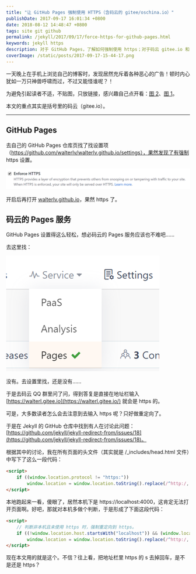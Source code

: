 ```yaml
---
title: "让 GitHub Pages 强制使用 HTTPS（含码云的 gitee/oschina.io）"
publishDate: 2017-09-17 16:01:34 +0800
date: 2018-08-12 14:48:47 +0800
tags: site git github
permalink: /jekyll/2017/09/17/force-https-for-github-pages.html
keywords: jekyll https
description: 对于 GitHub Pages，了解如何强制使用 https；对于码云 gitee.io 和 oschina.io，了解如何强制重定向到 https。
coverImage: /static/posts/2017-09-17-15-44-17.png
---
```


一天晚上在手机上浏览自己的博客时，发现居然充斥着各种恶心的广告！顿时内心犹如一万只神兽呼啸而过，不过又能怪谁呢？！

为避免引起读者不适，不贴图，只放链接，感兴趣自己点开看：[图 2](/static/posts/2017-09-17-ads-over-http-2.png)、[图 1](/static/posts/2017-09-17-ads-over-http-1.png)。

本文的重点其实是括号里的码云（gitee.io）。

---

## GitHub Pages

去自己的 GitHub Pages 仓库页找了找设置项（https://github.com/walterlv/walterlv.github.io/settings），果然发现了有强制 https 设置。

![Enforce HTTPS](/static/posts/2017-09-17-15-44-17.png)

开启后再打开 [walterlv.github.io](https://walterlv.github.io/)，果然 https 了。

## 码云的 Pages 服务

GitHub Pages 设置得这么轻松，想必码云的 Pages 服务应该也不难吧……

去这里找：

![Pages 服务](/static/posts/2017-09-17-15-49-03.png)

没有。去设置里找，还是没有……

于是去码云 QQ 群里问了问，得到答复是直接在地址栏输入 [https://walterl.gitee.io](https://walterl.gitee.io/) 就会是 https 的。

可是，大多数读者怎么会去注意到去输入 https 呢？只好做重定向了。

于是在 Jekyll 的 GitHub 仓库中找到有人在讨论此问题：[https://github.com/jekyll/jekyll-redirect-from/issues/18](https://github.com/jekyll/jekyll-redirect-from/issues/18)。

根据其中的讨论，我在所有页面的头文件（其实就是 /_includes/head.html 文件）中写下了这么一段代码：

```html
<script>
    if ((window.location.protocol != "https:"))
        window.location = window.location.toString().replace(/^http:/, "https:");
</script>
```

本地跑起来一看，傻眼了，居然本机下是 https://localhost:4000，这肯定无法打开页面啊。好吧，那就对本机多做个判断，于是形成了下面这段代码：

```html
<script>
    // 判断非本机且未使用 https 时，强制重定向到 https。
    if ((!window.location.host.startsWith("localhost")) && (window.location.protocol != "https:"))
        window.location = window.location.toString().replace(/^http:/, "https:");
</script>
```

现在本文用的就是这个。不信？往上看，把地址栏里 https 的 s 去掉回车，是不是还是 https？


